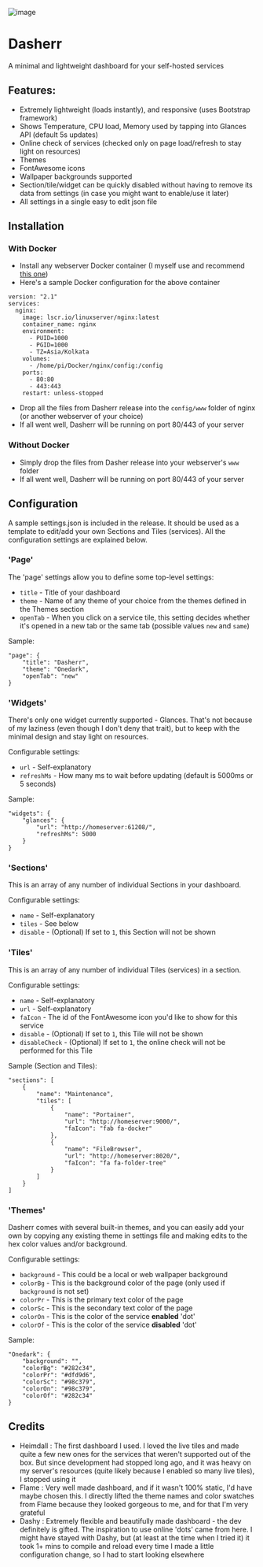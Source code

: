 ![image](https://user-images.githubusercontent.com/5120628/199825180-c7130c78-2e36-475b-a2d7-7c04c71ed513.png)

# Dasherr
A minimal and lightweight dashboard for your self-hosted services

## Features:
- Extremely lightweight (loads instantly), and responsive (uses Bootstrap framework)
- Shows Temperature, CPU load, Memory used by tapping into Glances API (default 5s updates)
- Online check of services (checked only on page load/refresh to stay light on resources)
- Themes
- FontAwesome icons
- Wallpaper backgrounds supported
- Section/tile/widget can be quickly disabled without having to remove its data from settings (in case you might want to enable/use it later)
- All settings in a single easy to edit json file

## Installation
### With Docker
- Install any webserver Docker container (I myself use and recommend [this one](https://hub.docker.com/r/linuxserver/nginx))
- Here's a sample Docker configuration for the above container
```
version: "2.1"
services:
  nginx:
    image: lscr.io/linuxserver/nginx:latest
    container_name: nginx
    environment:
      - PUID=1000
      - PGID=1000
      - TZ=Asia/Kolkata
    volumes:
      - /home/pi/Docker/nginx/config:/config
    ports:
      - 80:80
      - 443:443
    restart: unless-stopped
```
- Drop all the files from Dasherr release into the `config/www` folder of nginx (or another webserver of your choice)
- If all went well, Dasherr will be running on port 80/443 of your server

### Without Docker
- Simply drop the files from Dasher release into your webserver's `www` folder
- If all went well, Dasherr will be running on port 80/443 of your server

## Configuration
A sample settings.json is included in the release. It should be used as a template to edit/add your own Sections and Tiles (services). All the configuration settings are explained below.

### 'Page' 
The 'page' settings allow you to define some top-level settings:
- `title` - Title of your dashboard
- `theme` - Name of any theme of your choice from the themes defined in the Themes section
- `openTab` - When you click on a service tile, this setting decides whether it's opened in a new tab or the same tab (possible values `new` and `same`)

Sample:
```
"page": {
	"title": "Dasherr",
	"theme": "Onedark",
	"openTab": "new"
}
```

### 'Widgets'
There's only one widget currently supported - Glances. That's not because of my laziness (even though I don't deny that trait), but to keep with the minimal design and stay light on resources.

Configurable settings:
- `url` - Self-explanatory
- `refreshMs` - How many ms to wait before updating (default is 5000ms or 5 seconds)

Sample:
```
"widgets": {
	"glances": {
		"url": "http://homeserver:61208/",
		"refreshMs": 5000
	}
}
```

### 'Sections'
This is an array of any number of individual Sections in your dashboard.

Configurable settings:
- `name` - Self-explanatory
- `tiles` - See below
- `disable` - (Optional) If set to `1`, this Section will not be shown

### 'Tiles'
This is an array of any number of individual Tiles (services) in a section.

Configurable settings:
- `name` - Self-explanatory
- `url` - Self-explanatory
- `faIcon` - The id of the FontAwesome icon you'd like to show for this service
- `disable` - (Optional) If set to `1`, this Tile will not be shown
- `disableCheck` - (Optional) If set to `1`, the online check will not be performed for this Tile

Sample (Section and Tiles):
```
"sections": [
	{
		"name": "Maintenance",
		"tiles": [
			{
				"name": "Portainer",
				"url": "http://homeserver:9000/",
				"faIcon": "fab fa-docker"
			},
			{
				"name": "FileBrowser",
				"url": "http://homeserver:8020/",
				"faIcon": "fa fa-folder-tree"
			}
		]
	}
]
```

### 'Themes'
Dasherr comes with several built-in themes, and you can easily add your own by copying any existing theme in settings file and making edits to the hex color values and/or background.

Configurable settings:
- `background` - This could be a local or web wallpaper background
- `colorBg` - This is the background color of the page (only used if `background` is not set)
- `colorPr` - This is the primary text color of the page
- `colorSc` - This is the secondary text color of the page
- `colorOn` - This is the color of the service **enabled** 'dot'
- `colorOf` - This is the color of the service **disabled** 'dot'

Sample:
```
"Onedark": {
	"background": "",
	"colorBg": "#282c34",
	"colorPr": "#dfd9d6",
	"colorSc": "#98c379",
	"colorOn": "#98c379",
	"colorOf": "#282c34"
}
``` 

## Credits
- Heimdall : The first dashboard I used. I loved the live tiles and made quite a few new ones for the services that weren't supported out of the box. But since development had stopped long ago, and it was heavy on my server's resources (quite likely because I enabled so many live tiles), I stopped using it
- Flame : Very well made dashboard, and if it wasn't 100% static, I'd have maybe chosen this. I directly lifted the theme names and color swatches from Flame because they looked gorgeous to me, and for that I'm very grateful
- Dashy : Extremely flexible and beautifully made dashboard - the dev definitely is gifted. The inspiration to use online 'dots' came from here. I might have stayed with Dashy, but (at least at the time when I tried it) it took 1+ mins to compile and reload every time I made a little configuration change, so I had to start looking elsewhere
